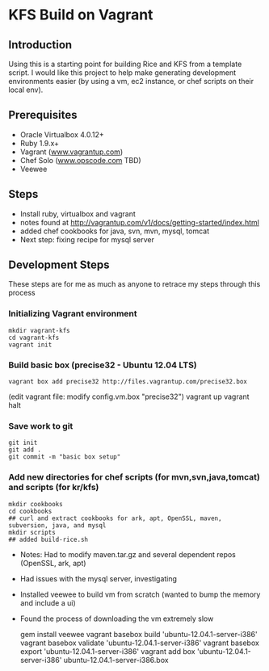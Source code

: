 KFS Build on Vagrant
====================
## Introduction
Using this is a starting point for building Rice and KFS from a template script. I would like this project to help
make generating development environments easier (by using a vm, ec2 instance, or chef scripts on their local env).

## Prerequisites 
- Oracle Virtualbox 4.0.12+
- Ruby 1.9.x+
- Vagrant (www.vagrantup.com)
- Chef Solo (www.opscode.com TBD)
- Veewee

## Steps
- Install ruby, virtualbox and vagrant
 - notes found at http://vagrantup.com/v1/docs/getting-started/index.html
 - added chef cookbooks for java, svn, mvn, mysql, tomcat
- Next step: fixing recipe for mysql server

## Development Steps
These steps are for me as much as anyone to retrace my steps through this process

### Initializing Vagrant environment
    mkdir vagrant-kfs
    cd vagrant-kfs
    vagrant init

### Build basic box (precise32 - Ubuntu 12.04 LTS)
    vagrant box add precise32 http://files.vagrantup.com/precise32.box
(edit vagrant file: modify config.vm.box "precise32")
   vagrant up
   vagrant halt

### Save work to git

    git init
    git add .
    git commit -m "basic box setup"

### Add new directories for chef scripts (for mvn,svn,java,tomcat) and scripts (for kr/kfs)

    mkdir cookbooks
    cd cookbooks
    ## curl and extract cookbooks for ark, apt, OpenSSL, maven, subversion, java, and mysql
    mkdir scripts
    ## added build-rice.sh

- Notes: Had to modify maven.tar.gz and several dependent repos (OpenSSL, ark, apt)
 - Had issues with the mysql server, investigating
- Installed veewee to build vm from scratch (wanted to bump the memory and include a ui)
 - Found the process of downloading the vm extremely slow

    gem install veewee
    vagrant basebox build 'ubuntu-12.04.1-server-i386'
    vagrant basebox validate 'ubuntu-12.04.1-server-i386'
    vagrant basebox export 'ubuntu-12.04.1-server-i386'
    vagrant add box 'ubuntu-12.04.1-server-i386' ubuntu-12.04.1-server-i386.box

